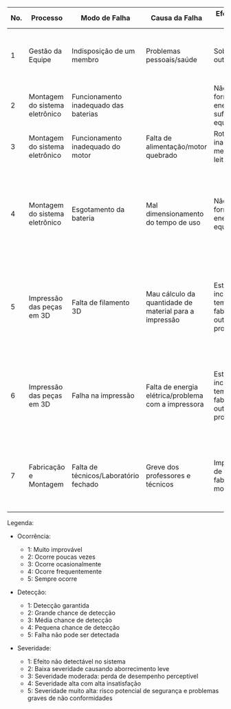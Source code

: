 | No. | Processo | Modo de Falha | Causa da Falha | Efeito da Falha Local | Efeito da Falha Global | Severidade | Ocorrência | Detecção | Risco | Plano de Ação | Responsável | Prevenção |
|-----|----------|---------------|----------------|-----------------------|------------------------|------------|------------|----------|-------|----------------|-------------|-----------|
| 1   | Gestão da Equipe | Indisposição de um membro | Problemas pessoais/saúde | Sobrecarregar outros membros | 3 | 4 | 1 | 12 | Redistribuição das atividades entre membros competentes | Gerência | Comunicação prévia nas reuniões e/ou grupo de conversa |
| 2   | Montagem do sistema eletrônico | Funcionamento inadequado das baterias | | Não fornecimento de energia suficiente aos equipamentos | Não entrega do projeto por mau funcionamento | 5 | 1 | 1 | 5 | Troca da bateria por uma reserva | Energia | Testes com as baterias |
| 3   | Montagem do sistema eletrônico | Funcionamento inadequado do motor | Falta de alimentação/motor quebrado | Rotação inadequada da mesa durante a leitura da peça | Não entrega do projeto por mau funcionamento | 5 | 1 | 1 | 5 | Troca do motor por um motor reserva | Eletrônica | Testes com o motor |
| 4   | Montagem do sistema eletrônico | Esgotamento da bateria | Mal dimensionamento do tempo de uso | Não fornecimento de energia para os equipamentos | Não entrega do projeto por mau funcionamento | 5 | 2 | 1 | 10 | Troca da bateria por uma reserva | Energia | Dimensionar as baterias de acordo com o tempo de funcionamento do projeto e verificar se o tempo é suficiente para a apresentação |
| 5   | Impressão das peças em 3D | Falta de filamento 3D | Mau cálculo da quantidade de material para a impressão | Estrutura incompleta/Mais tempo para fabricação com outros processos | Atraso na entrega do projeto | 3 | 2 | 1 | 6 | Uso de outros materiais e processo de fabricação para fazer a estrutura | Estrutura | Imprimir com antecedência e revisar o cálculo de quantidade de filamento |
| 6   | Impressão das peças em 3D | Falha na impressão | Falta de energia elétrica/problema com a impressora | Estrutura incompleta/Mais tempo para fabricação com outros processos | Atraso na entrega do projeto | 3 | 2 | 1 | 6 | Uso de outros materiais e processo de fabricação para fazer a estrutura | Estrutura | Imprimir com antecedência e deixar um membro responsável vistoriando a impressão |
| 7   | Fabricação e Montagem | Falta de técnicos/Laboratório fechado | Greve dos professores e técnicos | Impossibilidade de fazer a fabricação e montagem | Atraso ou não entrega do projeto | 5 | 2 | 1 | 10 | Encontrar outro local que se possa fazer a fabricação e montagem | Estrutura | Fazer a fabricação e montagem com antecedência |

Legenda:

- Ocorrência:
  - 1: Muito improvável
  - 2: Ocorre poucas vezes
  - 3: Ocorre ocasionalmente
  - 4: Ocorre frequentemente
  - 5: Sempre ocorre

- Detecção:
  - 1: Detecção garantida
  - 2: Grande chance de detecção
  - 3: Média chance de detecção
  - 4: Pequena chance de detecção
  - 5: Falha não pode ser detectada

- Severidade:
  - 1: Efeito não detectável no sistema
  - 2: Baixa severidade causando aborrecimento leve
  - 3: Severidade moderada: perda de desempenho perceptível
  - 4: Severidade alta com alta insatisfação
  - 5: Severidade muito alta: risco potencial de segurança e problemas graves de não conformidades